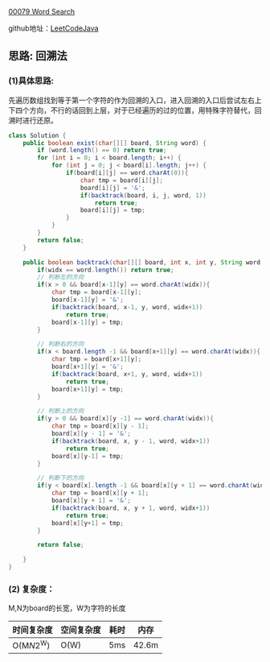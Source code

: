 [00079 Word Search](https://leetcode.com/problems/word-search/)

github地址：[LeetCodeJava](https://github.com/binggouxsm/LeetCodeJava)

## 思路: 回溯法

### (1)具体思路:

先遍历数组找到等于第一个字符的作为回溯的入口，进入回溯的入口后尝试左右上下四个方向，不行的话回到上层，对于已经遍历的过的位置，用特殊字符替代，回溯时进行还原。

```java
class Solution {
    public boolean exist(char[][] board, String word) {
        if (word.length() == 0) return true;
        for (int i = 0; i < board.length; i++) {
            for (int j = 0; j < board[i].length; j++) {
                if(board[i][j] == word.charAt(0)){
                    char tmp = board[i][j];
                    board[i][j] = '&';
                    if(backtrack(board, i, j, word, 1))
                        return true;
                    board[i][j] = tmp;
                }
            }
        }
        return false;
    }

    public boolean backtrack(char[][] board, int x, int y, String word, int widx){
        if(widx == word.length()) return true;
        // 判断左的方向
        if(x > 0 && board[x-1][y] == word.charAt(widx)){
            char tmp = board[x-1][y];
            board[x-1][y] = '&';
            if(backtrack(board, x-1, y, word, widx+1))
                return true;
            board[x-1][y] = tmp;
        }

        // 判断右的方向
        if(x < board.length -1 && board[x+1][y] == word.charAt(widx)){
            char tmp = board[x+1][y];
            board[x+1][y] = '&';
            if(backtrack(board, x+1, y, word, widx+1))
                return true;
            board[x+1][y] = tmp;
        }

        // 判断上的方向
        if(y > 0 && board[x][y -1] == word.charAt(widx)){
            char tmp = board[x][y - 1];
            board[x][y - 1] = '&';
            if(backtrack(board, x, y - 1, word, widx+1))
                return true;
            board[x][y-1] = tmp;
        }

        // 判断下的方向
        if(y < board[x].length -1 && board[x][y + 1] == word.charAt(widx)){
            char tmp = board[x][y + 1];
            board[x][y + 1] = '&';
            if(backtrack(board, x, y + 1, word, widx+1))
                return true;
            board[x][y+1] = tmp;
        }

        return false;

    }
}
```

### (2) 复杂度：

M,N为board的长宽，W为字符的长度

时间复杂度| 空间复杂度 | 耗时 | 内存
--- | --- | --- | ---
O(M*N*2<sup>W</sup>) | O(W) | 5ms | 42.6m

